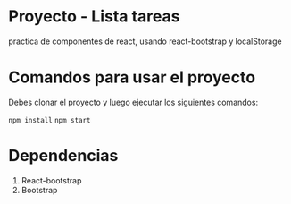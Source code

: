 # Proyecto - Lista tareas

practica de componentes de react, usando react-bootstrap y localStorage

# Comandos para usar el proyecto

Debes clonar el proyecto y luego ejecutar los siguientes comandos:


`npm install`
`npm start`


# Dependencias 
1. React-bootstrap
1. Bootstrap

